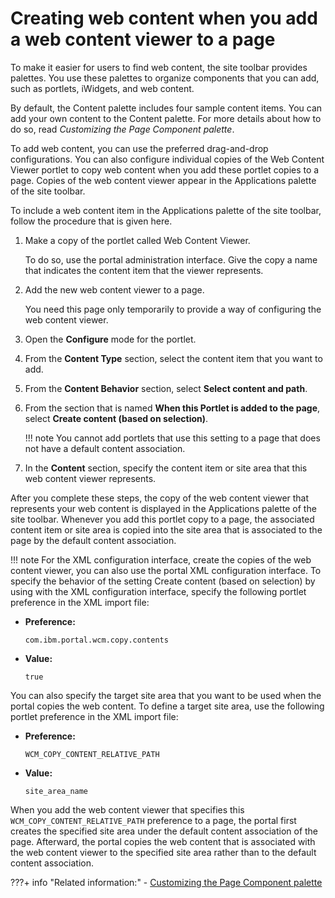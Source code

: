 # Creating web content when you add a web content viewer to a page

To make it easier for users to find web content, the site toolbar provides palettes. You use these palettes to organize components that you can add, such as portlets, iWidgets, and web content.

By default, the Content palette includes four sample content items. You can add your own content to the Content palette. For more details about how to do so, read *Customizing the Page Component palette*.

To add web content, you can use the preferred drag-and-drop configurations. You can also configure individual copies of the Web Content Viewer portlet to copy web content when you add these portlet copies to a page. Copies of the web content viewer appear in the Applications palette of the site toolbar.

To include a web content item in the Applications palette of the site toolbar, follow the procedure that is given here.

1.  Make a copy of the portlet called Web Content Viewer.

    To do so, use the portal administration interface. Give the copy a name that indicates the content item that the viewer represents.

2.  Add the new web content viewer to a page.

    You need this page only temporarily to provide a way of configuring the web content viewer.

3.  Open the **Configure** mode for the portlet.

4.  From the **Content Type** section, select the content item that you want to add.

5.  From the **Content Behavior** section, select **Select content and path**.

6.  From the section that is named **When this Portlet is added to the page**, select **Create content \(based on selection\)**.

    !!! note
        You cannot add portlets that use this setting to a page that does not have a default content association.

7.  In the **Content** section, specify the content item or site area that this web content viewer represents.


After you complete these steps, the copy of the web content viewer that represents your web content is displayed in the Applications palette of the site toolbar. Whenever you add this portlet copy to a page, the associated content item or site area is copied into the site area that is associated to the page by the default content association.

!!! note
    For the XML configuration interface, create the copies of the web content viewer, you can also use the portal XML configuration interface. To specify the behavior of the setting Create content \(based on selection\) by using with the XML configuration interface, specify the following portlet preference in the XML import file:

-   **Preference:**

    `com.ibm.portal.wcm.copy.contents`

-   **Value:**

    `true`


You can also specify the target site area that you want to be used when the portal copies the web content. To define a target site area, use the following portlet preference in the XML import file:

-   **Preference:**

    `WCM_COPY_CONTENT_RELATIVE_PATH`

-   **Value:**

    `site_area_name`


When you add the web content viewer that specifies this `WCM_COPY_CONTENT_RELATIVE_PATH` preference to a page, the portal first creates the specified site area under the default content association of the page. Afterward, the portal copies the web content that is associated with the web content viewer to the specified site area rather than to the default content association.


???+ info "Related information:"
    - [Customizing the Page Component palette](../../../../../../build_sites/create_sites/site_prep_content_author/prep_site_toolbar/customizing_page_cmpnt_palette/index.md)

